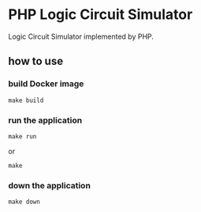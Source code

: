 # PHP Logic Circuit Simulator

Logic Circuit Simulator implemented by PHP.

## how to use

### build Docker image

```
make build
```

### run the application

```
make run
```

or

```
make
```

### down the application

```
make down
```
